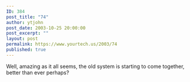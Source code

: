 ```yaml
---
ID: 384
post_title: "74"
author: ytjohn
post_date: 2003-10-25 20:00:00
post_excerpt: ""
layout: post
permalink: https://www.yourtech.us/2003/74
published: true
---
```

Well, amazing as it all seems, the old system is starting to come together, better than ever perhaps?